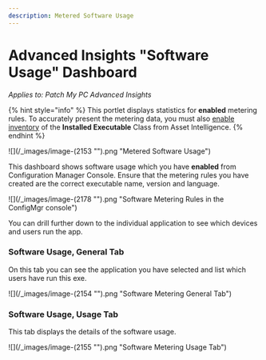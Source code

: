 ```yaml
---
description: Metered Software Usage
---
```


# Advanced Insights "Software Usage" Dashboard

_Applies to: Patch My PC Advanced Insights_

{% hint style="info" %}
This portlet displays statistics for **enabled** metering rules. To accurately present the metering data, you must also [enable inventory](https://learn.microsoft.com/en-us/mem/configmgr/core/clients/manage/asset-intelligence/configuring-asset-intelligence#to-enable-asset-intelligence-hardware-inventory-reporting-classes-from-the-asset-intelligence-home-page) of the **Installed Executable** Class from Asset Intelligence.
{% endhint %}



![](/_images/image-(2153 "").png "Metered Software Usage")

This dashboard shows software usage which you have **enabled** from Configuration Manager Console. Ensure that the metering rules you have created are the correct executable name, version and language.

![](/_images/image-(2178 "").png "Software Metering Rules in the ConfigMgr console")

You can drill further down to the individual application to see which devices and users run the app.

### Software Usage, General Tab

On this tab you can see the application you have selected and list which users have run this exe.&#x20;

![](/_images/image-(2154 "").png "Software Metering General Tab")

### Software Usage, Usage Tab

This tab displays the details of the software usage.

![](/_images/image-(2155 "").png "Software Metering Usage Tab")